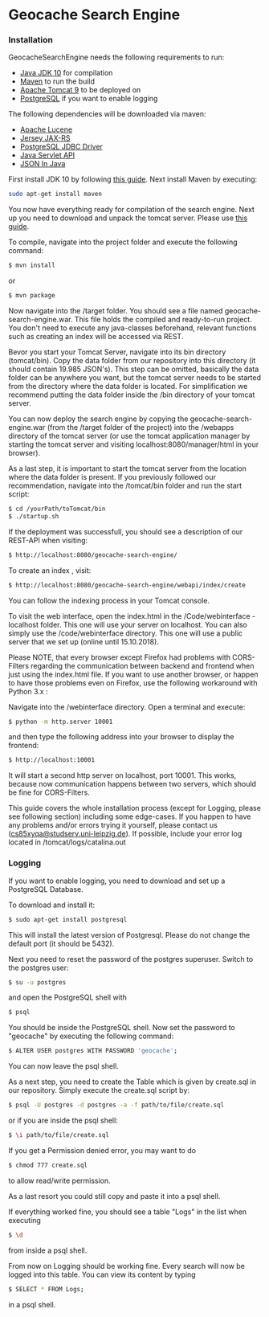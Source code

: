 # Geocache Search Engine
### Installation

GeocacheSearchEngine needs the following requirements to run:
* [Java JDK 10](http://www.oracle.com/technetwork/java/javase/downloads/jdk10-downloads-4416644.html) for compilation
* [Maven](https://maven.apache.org/) to run the build
* [Apache Tomcat 9](https://tomcat.apache.org/download-90.cgi) to be deployed on
* [PostgreSQL](https://www.postgresql.org/) if you want to enable logging

The following dependencies will be downloaded via maven:
* [Apache Lucene](https://lucene.apache.org/)
* [Jersey JAX-RS](https://jersey.github.io/)
* [PostgreSQL JDBC Driver](https://github.com/pgjdbc/pgjdbc )
* [Java Servlet API](https://javaee.github.io/servlet-spec/)
* [JSON In Java](https://github.com/douglascrockford/JSON-java )

First install JDK 10 by following [this guide](https://websiteforstudents.com/install-oracle-java-jdk-10-on-ubuntu-16-04-17-10-18-04-via-ppa/).
Next install Maven by executing:
```sh
sudo apt-get install maven
```
You now have everything ready for compilation of the search engine.
Next up you need to download and unpack the tomcat server. Please use [this guide](https://tecadmin.net/install-tomcat-9-on-ubuntu/).

To compile, navigate into the project folder and execute the following command:
```sh
$ mvn install
```
or
```sh
$ mvn package
```

Now navigate into the /target folder. You should see a file named geocache-search-engine.war. This file holds the compiled and ready-to-run project. You don't need to execute any java-classes beforehand, relevant functions such as creating an index will be accessed via REST.

Bevor you start your Tomcat Server, navigate into its bin directory (tomcat/bin). Copy the data folder from our repository into this directory (it should contain 19.985 JSON's).
This step can be omitted, basically the data folder can be anywhere you want, but the tomcat server needs to be started from the directory where the data folder is located. For simplification we recommend putting the data folder inside the /bin directory of your tomcat server.

You can now deploy the search engine by copying the geocache-search-engine.war (from the /target folder of the project) into the /webapps directory of the tomcat server (or use the tomcat application manager by starting the tomcat server and visiting localhost:8080/manager/html in your browser).

As a last step, it is important to start the tomcat server from the location where the data folder is present. If you previously followed our recommendation, navigate into the /tomcat/bin folder and run the start script:
```sh
$ cd /yourPath/toTomcat/bin
$ ./startup.sh
```

If the deployment was successfull, you should see a description of our REST-API when visiting:
```sh
$ http://localhost:8080/geocache-search-engine/
```

To create an index , visit:
```sh
$ http://localhost:8080/geocache-search-engine/webapi/index/create
```
You can follow the indexing process in your Tomcat console.

To visit the web interface, open the index.html in the /Code/webinterface - localhost folder. This one will use your server on localhost.
You can also simply use the /code/webinterface directory. This one will use a public server that we set up (online until 15.10.2018).

Please NOTE, that every browser except Firefox had problems with CORS-Filters regarding the communication between backend and frontend when just using the index.html file.
If you want to use another browser, or happen to have those problems even on Firefox, use the following workaround with Python 3.x :

Navigate into the /webinterface directory. Open a terminal and execute:
```sh
$ python -m http.server 10001
```
and then type the following address into your browser to display the frontend:
```sh
$ http://localhost:10001
```
It will start a second http server on localhost, port 10001. This works, because now communication happens between two servers, which should be fine for CORS-Filters.

This guide covers the whole installation process (except for Logging, please see following section) including some edge-cases.
If you happen to have any problems and/or errors trying it yourself, please contact us (cs85xyqa@studserv.uni-leipzig.de). If possible, include your error log located in /tomcat/logs/catalina.out

### Logging

If you want to enable logging, you need to download and set up a PostgreSQL Database.

To download and install it:

```sh
$ sudo apt-get install postgresql
```
This will install the latest version of Postgresql. Please do not change the default port (it should be 5432).

Next you need to reset the password of the postgres superuser.
Switch to the postgres user:

```sh
$ su -u postgres
```

and open the PostgreSQL shell with
```sh
$ psql
```

You should be inside the PostgreSQL shell. Now set the password to "geocache" by executing the following command:
```sh
$ ALTER USER postgres WITH PASSWORD 'geocache';
```

You can now leave the psql shell.

As a next step, you need to create the Table which is given by create.sql in our repository. Simply execute the create.sql script by:
```sh
$ psql -U postgres -d postgres -a -f path/to/file/create.sql
```
or if you are inside the psql shell:

```sh
$ \i path/to/file/create.sql
```
If you get a Permission denied error, you may want to do
```sh
$ chmod 777 create.sql
```
to allow read/write permission.

As a last resort you could still copy and paste it into a psql shell.

If everything worked fine, you should see a table "Logs" in the list when executing
```sh
$ \d
```
from inside a psql shell.

From now on Logging should be working fine. Every search will now be logged into this table.
You can view its content by typing
```sh
$ SELECT * FROM Logs;
```
in a psql shell.
